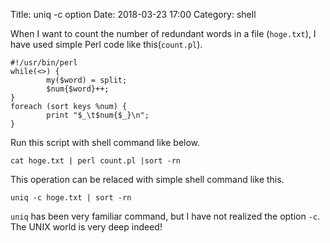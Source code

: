 Title: uniq -c option
Date: 2018-03-23 17:00
Category: shell

When I want to count the number of redundant words in a file (`hoge.txt`), I have used simple Perl code like this(`count.pl`).

```
#!/usr/bin/perl
while(<>) {
        my($word) = split;
        $num{$word}++;
}
foreach (sort keys %num) {
        print "$_\t$num{$_}\n";
}
```

Run this script with shell command like below.

```
cat hoge.txt | perl count.pl |sort -rn
```

This operation can be relaced with simple shell command like this.

```
uniq -c hoge.txt | sort -rn
```

`uniq` has been very familiar command, but I have not realized the option `-c`. 
The UNIX world is very deep indeed!
